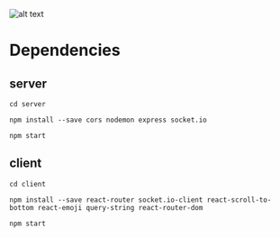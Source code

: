![alt text](https://github.com/[ucpritam]/[sans-meet]/blob/[main]/../../../../../../client/build/sansmeet.png?raw=true)

# Dependencies
## server
```cd server```

```npm install --save cors nodemon express socket.io```

```npm start```

## client
```cd client```

```npm install --save react-router socket.io-client react-scroll-to-bottom react-emoji query-string react-router-dom```

```npm start```
